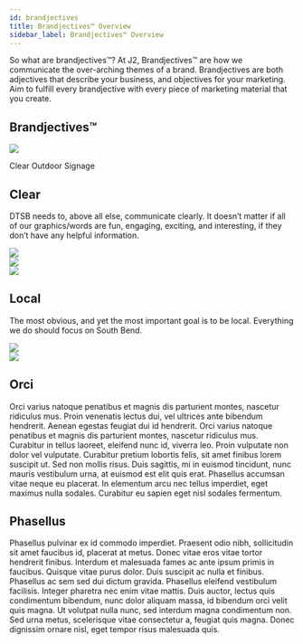 ```yaml
---
id: brandjectives
title: Brandjectives™ Overview
sidebar_label: Brandjectives™ Overview
---
```


So what are brandjectives™? At J2, Brandjectives™ are how we communicate the over-arching themes of a brand. Brandjectives are both adjectives that describe your business, and objectives for your marketing. Aim to fulfill every brandjective with every piece of marketing material that you create.
    
## Brandjectives™
<img class="downloadable" src="../img/DTSB-Outdoor-Sign.jpg">
<p class="descriptionText">Clear Outdoor Signage</p>

## Clear

DTSB needs to, above all else, communicate clearly. It doesn’t matter if all of our graphics/words are fun, engaging, exciting, and interesting, if they don’t have any helpful information. 

<div class="thirdWidth"><img class="downloadable" src="../img/SchoolListings.png"></div><div class="thirdWidth"><img class="downloadable" src="../img/SchoolListings.png"></div><div class="thirdWidth"><img class="downloadable" src="../img/SchoolListings.png"></div>

## Local

The most obvious, and yet the most important goal is to be local. Everything we do should focus on South Bend.

<div class="halfWidth"><img class="downloadable" src="../img/WhatWeDo.png"></div> <div class="halfWidth"><img class="downloadable" src="../img/WhatWeDo.png"></div>

## Orci

Orci varius natoque penatibus et magnis dis parturient montes, nascetur ridiculus mus. Proin venenatis lectus dui, vel ultrices ante bibendum hendrerit. Aenean egestas feugiat dui id hendrerit. Orci varius natoque penatibus et magnis dis parturient montes, nascetur ridiculus mus. Curabitur in tellus laoreet, eleifend nunc id, viverra leo. Proin vulputate non dolor vel vulputate. Curabitur pretium lobortis felis, sit amet finibus lorem suscipit ut. Sed non mollis risus. Duis sagittis, mi in euismod tincidunt, nunc mauris vestibulum urna, at euismod est elit quis erat. Phasellus accumsan vitae neque eu placerat. In elementum arcu nec tellus imperdiet, eget maximus nulla sodales. Curabitur eu sapien eget nisl sodales fermentum.

## Phasellus

Phasellus pulvinar ex id commodo imperdiet. Praesent odio nibh, sollicitudin sit amet faucibus id, placerat at metus. Donec vitae eros vitae tortor hendrerit finibus. Interdum et malesuada fames ac ante ipsum primis in faucibus. Quisque vitae purus dolor. Duis suscipit ac nulla et finibus. Phasellus ac sem sed dui dictum gravida. Phasellus eleifend vestibulum facilisis. Integer pharetra nec enim vitae mattis. Duis auctor, lectus quis condimentum bibendum, nunc dolor aliquam massa, id bibendum orci velit quis magna. Ut volutpat nulla nunc, sed interdum magna condimentum non. Sed urna metus, scelerisque vitae consectetur a, feugiat quis magna. Donec dignissim ornare nisl, eget tempor risus malesuada quis.
